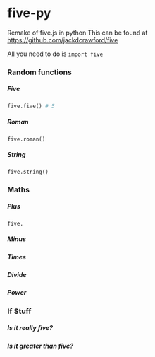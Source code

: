  # five-py
Remake of five.js in python
This can be found at https://github.com/jackdcrawford/five

All you need to do is `import five`

### Random functions

##### Five
```python
five.five() # 5
```
##### Roman
`five.roman()`
##### String
`five.string()`

### Maths

##### Plus
`five.`
##### Minus
##### Times
##### Divide
##### Power

### If Stuff

##### Is it really five?
##### Is it greater than five?
